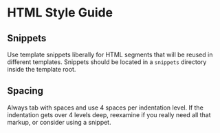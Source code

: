 HTML Style Guide
======================

Snippets
--------
Use template snippets liberally for HTML segments that will be reused in different templates. Snippets
should be located in a `snippets` directory inside the template root.

Spacing
-------
Always tab with spaces and use 4 spaces per indentation level. If the indentation gets over 4 levels deep,
reexamine if you really need all that markup, or consider using a snippet.
